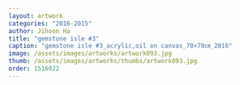 ```yaml
---
layout: artwork
categories: "2016-2015"
author: Jihoon Ha
title: "gemstone isle #3"
caption: "gemstone isle #3_acrylic,oil on canvas_70×70㎝_2016"
image: /assets/images/artworks/artwork093.jpg
thumb: /assets/images/artworks/thumbs/artwork093.jpg
order: 1516022
---
```

